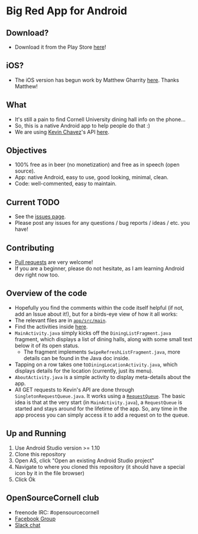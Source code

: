 # Big Red App for Android

## Download?
* Download it from the Play Store [here](https://play.google.com/store/apps/details?id=is.genki.bigredapp.android)!

## iOS?
* The iOS version has begun work by Matthew Gharrity [here](https://github.com/gharrma/bigredapp-ios). Thanks Matthew!

## What
* It's still a pain to find Cornell University dining hall info on the phone...
* So, this is a native Android app to help people do that :)
* We are using [Kevin Chavez](https://github.com/mrkev)'s API [here](http://redapi-tious.rhcloud.com/).

## Objectives
* 100% free as in beer (no monetization) and free as in speech (open source).
* App: native Android, easy to use, good looking, minimal, clean.
* Code: well-commented, easy to maintain.

## Current TODO
* See the [issues page](https://github.com/genkimarshall/bigredapp-android/issues).
* Please post any issues for any questions / bug reports / ideas / etc. you have!

## Contributing
* [Pull requests](http://git-scm.com/book/en/v2/GitHub-Contributing-to-a-Project) are very welcome!
* If you are a beginner, please do not hesitate, as I am learning Android dev right now too.

## Overview of the code
* Hopefully you find the comments within the code itself helpful (if not, add an Issue about it!), but for a birds-eye view of how it all works:
* The relevant files are in [`app/src/main`](https://github.com/genkimarshall/bigredapp-android/tree/master/app/src/main).
* Find the activities inside [here](https://github.com/genkimarshall/bigredapp-android/tree/master/app/src/main/java/is/genki/bigredapp/android).
* `MainActivity.java` simply kicks off the `DiningListFragment.java` fragment, which displays a list of dining halls, along with some small text below it of its open status.
  * The fragment implements `SwipeRefreshListFragment.java`, more details can be found in the Java doc inside.
* Tapping on a row takes one to`DiningLocationActivity.java`, which displays details for the location (currently, just its menu).
* `AboutActivity.java` is a simple activity to display meta-details about the app.
* All GET requests to Kevin's API are done through `SingletonRequestQueue.java`. It works using a [`RequestQueue`](https://developer.android.com/training/volley/requestqueue.html). The basic idea is that at the very start (in `MainActivity.java`), a `RequestQueue` is started and stays around for the lifetime of the app. So, any time in the app process you can simply access it to add a request on to the queue.

## Up and Running
1. Use Android Studio version >= 1.10
2. Clone this repository
3. Open AS, click "Open an existing Android Studio project"
4. Navigate to where you cloned this repository (it should have a special icon by it in the file browser)
5. Click Ok

## OpenSourceCornell club
* freenode IRC: #opensourcecornell
* [Facebook Group](https://www.facebook.com/groups/opensourcecornell)
* [Slack chat](https://opensourcecornell.slack.com/signup)
